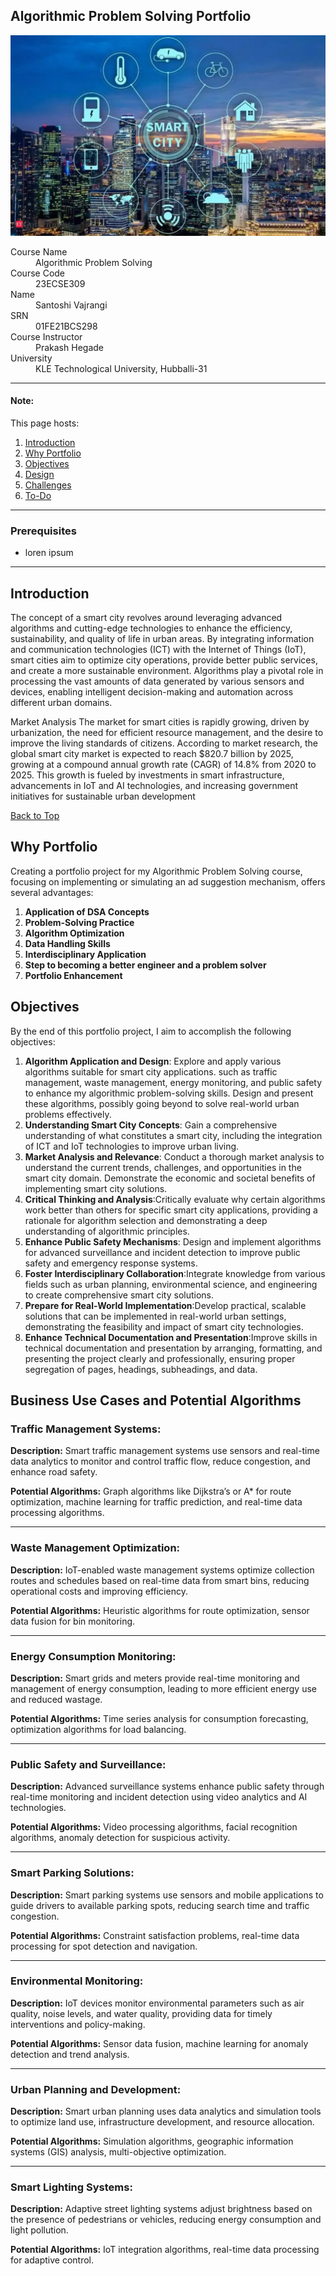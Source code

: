 ## Algorithmic Problem Solving Portfolio
![Header Image](header.jpeg)
<dl>
<dt>Course Name</dt>
<dd>Algorithmic Problem Solving</dd>
<dt>Course Code</dt>
<dd>23ECSE309</dd>
<dt>Name</dt>
<dd>Santoshi Vajrangi</dd>
<dt>SRN</dt>
<dd>01FE21BCS298</dd>
<dt>Course Instructor</dt>
<dd>Prakash Hegade</dd>
<dt>University</dt>
<dd>KLE Technological University, Hubballi-31</dd>
 
</dl>

***

#### Note:
This page hosts:

1. [Introduction](#introduction)
2. [Why Portfolio](#why-portfolio)
3. [Objectives](#objectives)
4. [Design](#design)
5. [Challenges](#challenges)
6. [To-Do](#to-do)


* * *

### Prerequisites
* loren ipsum

* * *

## Introduction <a name="introduction"></a>

 The concept of a smart city revolves around leveraging advanced algorithms and cutting-edge technologies to enhance the efficiency, sustainability, and quality of life in urban areas. By integrating information and communication technologies (ICT) with the Internet of Things (IoT), smart cities aim to optimize city operations, provide better public services, and create a more sustainable environment. Algorithms play a pivotal role in processing the vast amounts of data generated by various sensors and devices, enabling intelligent decision-making and automation across different urban domains.

Market Analysis
The market for smart cities is rapidly growing, driven by urbanization, the need for efficient resource management, and the desire to improve the living standards of citizens. According to market research, the global smart city market is expected to reach $820.7 billion by 2025, growing at a compound annual growth rate (CAGR) of 14.8% from 2020 to 2025. This growth is fueled by investments in smart infrastructure, advancements in IoT and AI technologies, and increasing government initiatives for sustainable urban development

[Back to Top](#disruptive-advertisement-portfolio)

## Why Portfolio <a name="why-portfolio"></a>

Creating a portfolio project for my Algorithmic Problem Solving course, focusing on implementing or simulating an ad suggestion mechanism, offers several advantages:

1. **Application of DSA Concepts**
2. **Problem-Solving Practice**
3. **Algorithm Optimization**
4. **Data Handling Skills**
5. **Interdisciplinary Application**
6. **Step to becoming a better engineer and a problem solver**
7. **Portfolio Enhancement**


## Objectives <a name="objectives"></a>
By the end of this portfolio project, I aim to accomplish the following objectives:


1. **Algorithm Application and Design**: Explore and apply various algorithms suitable for smart city applications. such as traffic management, waste management, energy monitoring, and public safety to enhance my algorithmic problem-solving skills. Design and present these algorithms, possibly going beyond to solve real-world urban problems effectively.
2. **Understanding Smart City Concepts**: Gain a comprehensive understanding of what constitutes a smart city, including the integration of ICT and IoT technologies to improve urban living.
3. **Market Analysis and Relevance**: Conduct a thorough market analysis to understand the current trends, challenges, and opportunities in the smart city domain. Demonstrate the economic and societal benefits of implementing smart city solutions.
5. **Critical Thinking and Analysis**:Critically evaluate why certain algorithms work better than others for specific smart city applications, providing a rationale for algorithm selection and demonstrating a deep understanding of algorithmic principles.
6. **Enhance Public Safety Mechanisms**: Design and implement algorithms for advanced surveillance and incident detection to improve public safety and emergency response systems.
7.  **Foster Interdisciplinary Collaboration**:Integrate knowledge from various fields such as urban planning, environmental science, and engineering to create comprehensive smart city solutions.
8. **Prepare for Real-World Implementation**:Develop practical, scalable solutions that can be implemented in real-world urban settings, demonstrating the feasibility and impact of smart city technologies.
9. **Enhance Technical Documentation and Presentation**:Improve skills in technical documentation and presentation by arranging, formatting, and presenting the project clearly and professionally, ensuring proper segregation of pages, headings, subheadings, and data.


## Business Use Cases and Potential Algorithms

### Traffic Management Systems:

**Description:** Smart traffic management systems use sensors and real-time data analytics to monitor and control traffic flow, reduce congestion, and enhance road safety.

**Potential Algorithms:** Graph algorithms like Dijkstra’s or A* for route optimization, machine learning for traffic prediction, and real-time data processing algorithms.

---

### Waste Management Optimization:

**Description:** IoT-enabled waste management systems optimize collection routes and schedules based on real-time data from smart bins, reducing operational costs and improving efficiency.

**Potential Algorithms:** Heuristic algorithms for route optimization, sensor data fusion for bin monitoring.

---

### Energy Consumption Monitoring:

**Description:** Smart grids and meters provide real-time monitoring and management of energy consumption, leading to more efficient energy use and reduced wastage.

**Potential Algorithms:** Time series analysis for consumption forecasting, optimization algorithms for load balancing.

---

### Public Safety and Surveillance:

**Description:** Advanced surveillance systems enhance public safety through real-time monitoring and incident detection using video analytics and AI technologies.

**Potential Algorithms:** Video processing algorithms, facial recognition algorithms, anomaly detection for suspicious activity.

---

### Smart Parking Solutions:

**Description:** Smart parking systems use sensors and mobile applications to guide drivers to available parking spots, reducing search time and traffic congestion.

**Potential Algorithms:** Constraint satisfaction problems, real-time data processing for spot detection and navigation.

---

### Environmental Monitoring:

**Description:** IoT devices monitor environmental parameters such as air quality, noise levels, and water quality, providing data for timely interventions and policy-making.

**Potential Algorithms:** Sensor data fusion, machine learning for anomaly detection and trend analysis.

---

### Urban Planning and Development:

**Description:** Smart urban planning uses data analytics and simulation tools to optimize land use, infrastructure development, and resource allocation.

**Potential Algorithms:** Simulation algorithms, geographic information systems (GIS) analysis, multi-objective optimization.

---

### Smart Lighting Systems:

**Description:** Adaptive street lighting systems adjust brightness based on the presence of pedestrians or vehicles, reducing energy consumption and light pollution.

**Potential Algorithms:** IoT integration algorithms, real-time data processing for adaptive control.
